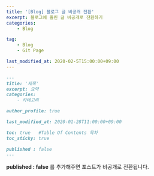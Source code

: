 ```yaml
---
title: '[Blog] 블로그 글 비공개 전환'
excerpt: 블로그에 올린 글 비공개로 전환하기 
categories: 
    - Blog

tag:
    - Blog
    - Git Page

last_modified_at: 2020-02-5T15:00:00+09:00
---
```


```markdown
---
title: '제목' 
excerpt: 요약
categories:
    - 카테고리

author_profile: true 

last_modified_at: 2020-01-28T11:00:00+09:00

toc: true   #Table Of Contents 목차 
toc_sticky: true

published : false
---
```


__published : false__ 를 추가해주면 포스트가 비공개로 전환됩니다.
